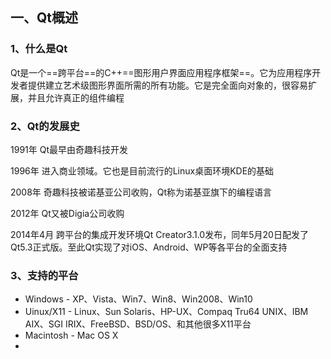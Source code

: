 ## 一、Qt概述

### 1、什么是Qt

Qt是一个==跨平台==的C++==图形用户界面应用程序框架==。它为应用程序开发者提供建立艺术级图形界面所需的所有功能。它是完全面向对象的，很容易扩展，并且允许真正的组件编程



### 2、Qt的发展史

1991年 Qt最早由奇趣科技开发

1996年 进入商业领域。它也是目前流行的Linux桌面环境KDE的基础

2008年 奇趣科技被诺基亚公司收购，Qt称为诺基亚旗下的编程语言

2012年 Qt又被Digia公司收购

2014年4月 跨平台的集成开发环境Qt Creator3.1.0发布，同年5月20日配发了Qt5.3正式版。至此Qt实现了对iOS、Android、WP等各平台的全面支持



### 3、支持的平台

- Windows - XP、Vista、Win7、Win8、Win2008、Win10
- Uinux/X11 - Linux、Sun Solaris、HP-UX、Compaq Tru64 UNIX、IBM AIX、SGI IRIX、FreeBSD、BSD/OS、和其他很多X11平台
- Macintosh - Mac OS X
- 